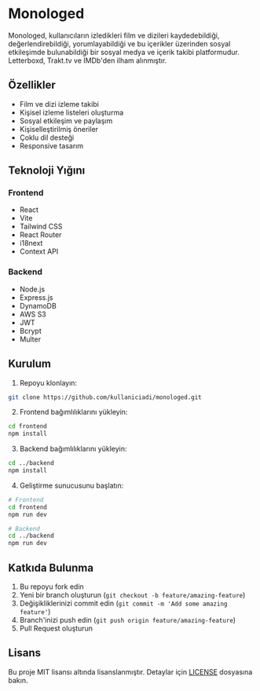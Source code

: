 # Monologed

Monologed, kullanıcıların izledikleri film ve dizileri kaydedebildiği, değerlendirebildiği, yorumlayabildiği ve bu içerikler üzerinden sosyal etkileşimde bulunabildiği bir sosyal medya ve içerik takibi platformudur. Letterboxd, Trakt.tv ve IMDb'den ilham alınmıştır.

## Özellikler

- Film ve dizi izleme takibi
- Kişisel izleme listeleri oluşturma
- Sosyal etkileşim ve paylaşım
- Kişiselleştirilmiş öneriler
- Çoklu dil desteği
- Responsive tasarım

## Teknoloji Yığını

### Frontend
- React
- Vite
- Tailwind CSS
- React Router
- i18next
- Context API

### Backend
- Node.js
- Express.js
- DynamoDB
- AWS S3
- JWT
- Bcrypt
- Multer

## Kurulum

1. Repoyu klonlayın:
```bash
git clone https://github.com/kullaniciadi/monologed.git
```

2. Frontend bağımlılıklarını yükleyin:
```bash
cd frontend
npm install
```

3. Backend bağımlılıklarını yükleyin:
```bash
cd ../backend
npm install
```

4. Geliştirme sunucusunu başlatın:
```bash
# Frontend
cd frontend
npm run dev

# Backend
cd ../backend
npm run dev
```

## Katkıda Bulunma

1. Bu repoyu fork edin
2. Yeni bir branch oluşturun (`git checkout -b feature/amazing-feature`)
3. Değişikliklerinizi commit edin (`git commit -m 'Add some amazing feature'`)
4. Branch'inizi push edin (`git push origin feature/amazing-feature`)
5. Pull Request oluşturun

## Lisans

Bu proje MIT lisansı altında lisanslanmıştır. Detaylar için [LICENSE](LICENSE) dosyasına bakın. 